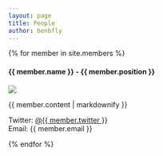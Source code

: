 ```yaml
---
layout: page
title: People
author: benbfly
---
```


{% for member in site.members %}
  <h4>{{ member.name }} - {{ member.position }}</h4>
  <p><img src="assets/images/{{ member.photo }}"></p>
  <p>{{ member.content | markdownify }}</p>
  <p>
  Twitter: <a target="_blank" href="http://twitter.com/{{ member.twitter }}">@{{ member.twitter }}</a>
  <BR>Email: {{ member.email }}</p>
{% endfor %}


<!--
<ul>
{% for member in site.data.members %}
  <li>
    <a href="https://github.com/{{ member.github }}">
      {{ member.name }}
    </a>
  </li>
{% endfor %}
</ul>
-->